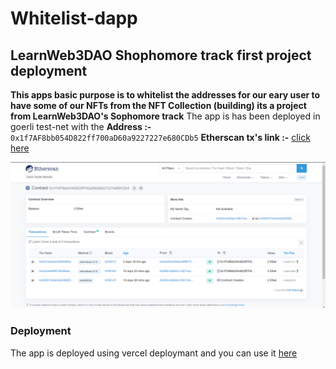 # Whitelist-dapp
## LearnWeb3DAO Shophomore track first project deployment
**This apps basic purpose is to whitelist the addresses for our eary user to have some of our NFTs from the NFT Collection (building) its a project from LearnWeb3DAO's Sophomore track**
The app is has been deployed in goerli test-net with the 
**Address :-** `0x1f7AF8bb054D822ff700aD60a9227227e680CDb5`
**Etherscan tx's link :-** [click here](https://goerli.etherscan.io/address/0x1f7AF8bb054D822ff700aD60a9227227e680CDb5)

![Etherscan image](./image.png)

### Deployment

The app is deployed using vercel deploymant and you can use it [here](https://whitelist-dapp-bide-7izd740u0-startup-dreamer.vercel.app/)
